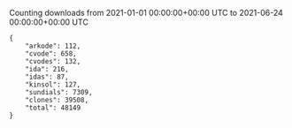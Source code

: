 
Counting downloads from 2021-01-01 00:00:00+00:00 UTC to 2021-06-24 00:00:00+00:00 UTC

```
{
    "arkode": 112,
    "cvode": 658,
    "cvodes": 132,
    "ida": 216,
    "idas": 87,
    "kinsol": 127,
    "sundials": 7309,
    "clones": 39508,
    "total": 48149
}
```
